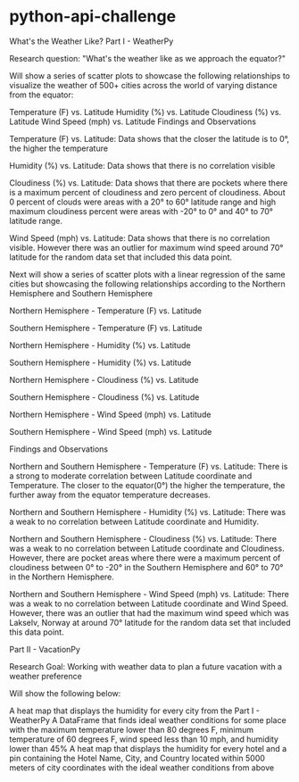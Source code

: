 # python-api-challenge

What's the Weather Like?
Part I - WeatherPy

Research question: "What's the weather like as we approach the equator?"

Will show a series of scatter plots to showcase the following relationships to visualize the weather of 500+ cities across the world of varying distance from the equator:

Temperature (F) vs. Latitude
Humidity (%) vs. Latitude
Cloudiness (%) vs. Latitude
Wind Speed (mph) vs. Latitude
Findings and Observations

Temperature (F) vs. Latitude: Data shows that the closer the latitude is to 0°, the higher the temperature

Humidity (%) vs. Latitude: Data shows that there is no correlation visible

Cloudiness (%) vs. Latitude: Data shows that there are pockets where there is a maximum percent of cloudiness and zero percent of cloudiness. About 0 percent of clouds were areas with a 20° to 60° latitude range and high maximum cloudiness percent were areas with -20° to 0° and 40° to 70° latitude range.

Wind Speed (mph) vs. Latitude: Data shows that there is no correlation visible. However there was an outlier for maximum wind speed around 70° latitude for the random data set that included this data point.

Next will show a series of scatter plots with a linear regression of the same cities but showcasing the following relationships according to the Northern Hemisphere and Southern Hemisphere

Northern Hemisphere - Temperature (F) vs. Latitude

Southern Hemisphere - Temperature (F) vs. Latitude

Northern Hemisphere - Humidity (%) vs. Latitude

Southern Hemisphere - Humidity (%) vs. Latitude

Northern Hemisphere - Cloudiness (%) vs. Latitude

Southern Hemisphere - Cloudiness (%) vs. Latitude

Northern Hemisphere - Wind Speed (mph) vs. Latitude

Southern Hemisphere - Wind Speed (mph) vs. Latitude

Findings and Observations

Northern and Southern Hemisphere - Temperature (F) vs. Latitude: There is a strong to moderate correlation between Latitude coordinate and Temperature. The closer to the equator(0°) the higher the temperature, the further away from the equator temperature decreases.

Northern and Southern Hemisphere - Humidity (%) vs. Latitude: There was a weak to no correlation between Latitude coordinate and Humidity.

Northern and Southern Hemisphere - Cloudiness (%) vs. Latitude: There was a weak to no correlation between Latitude coordinate and Cloudiness. However, there are pocket areas where there were a maximum percent of cloudiness between 0° to -20° in the Southern Hemisphere and 60° to 70° in the Northern Hemisphere.

Northern and Southern Hemisphere - Wind Speed (mph) vs. Latitude: There was a weak to no correlation between Latitude coordinate and Wind Speed. However, there was an outlier that had the maximum wind speed which was Lakselv, Norway at around 70° latitude for the random data set that included this data point.

Part II - VacationPy

Research Goal: Working with weather data to plan a future vacation with a weather preference

Will show the following below:

A heat map that displays the humidity for every city from the Part I - WeatherPy
A DataFrame that finds ideal weather conditions for some place with the maximum temperature lower than 80 degrees F, minimum temperature of 60 degrees F, wind speed less than 10 mph, and humidity lower than 45%
A heat map that displays the humidity for every hotel and a pin containing the Hotel Name, City, and Country located within 5000 meters of city coordinates with the ideal weather conditions from above
